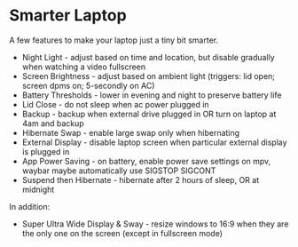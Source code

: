 # Smarter Laptop

A few features to make your laptop just a tiny bit smarter.

* Night Light - adjust based on time and location, but disable gradually when watching a video fullscreen
* Screen Brightness - adjust based on ambient light (triggers: lid open; screen dpms on; 5-secondly on AC)
* Battery Thresholds - lower in evening and night to preserve battery life
* Lid Close - do not sleep when ac power plugged in
* Backup - backup when external drive plugged in OR turn on laptop at 4am and backup
* Hibernate Swap - enable large swap only when hibernating
* External Display - disable laptop screen when particular external display is plugged in
* App Power Saving - on battery, enable power save settings on mpv, waybar
                                 maybe automatically use SIGSTOP SIGCONT
* Suspend then Hibernate - hibernate after 2 hours of sleep, OR at midnight


In addition:

* Super Ultra Wide Display & Sway - resize windows to 16:9 when they are the only one on the screen (except in fullscreen mode)
